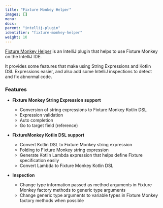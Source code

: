 ```yaml
---
title: "Fixture Monkey Helper"
images: []
menu:
docs:
parent: "intellij-plugin"
identifier: "fixture-monkey-helper"
weight: 10
---
```


[Fixture Monkey Helper](https://plugins.jetbrains.com/plugin/19589-fixture-monkey-helper) is an IntelliJ plugin that helps to use Fixture Monkey on the IntelliJ IDE.

It provides some features that make using String Expressions and Kotlin DSL Expressions easier, and also add some IntelliJ inspections to detect and fix abnormal code.

### Features

- **Fixture Monkey String Expression support**
  - Conversion of string expressions to Fixture Monkey Kotlin DSL
  - Expression validation
  - Auto completion
  - Go to target field (reference)

- **FixtureMonkey Kotlin DSL support**
  - Convert Kotlin DSL to Fixture Monkey string expression
  - Folding to Fixture Monkey string expression
  - Generate Kotlin Lambda expression that helps define Fixture specification easily
  - Convert Lambda to Fixture Monkey Kotlin DSL

- **Inspection**
  - Change type information passed as method arguments in Fixture Monkey factory methods to generic type arguments
  - Change generic type arguments to variable types in Fixture Monkey factory methods when possible

